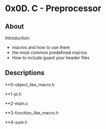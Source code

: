 # 0x0D. C - Preprocessor
## About
Introduction:
- macros and how to use them
- the most common predefined macros
- How to include guard your header files

## Descriptions
**0-object_like_macro.h

**1-pi.h

**2-main.c

**3-function_like_macro.h

**4-sum.h
